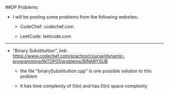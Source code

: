 ##DP Problems

* I will be posting some problems from the following websites: 

    - CodeChef: codechef.com  

    - LeetCode: leetcode.com  

---

* "Binary Substituition", link: https://www.codechef.com/practice/course/dynamic-programming/INTDP01/problems/BINARYSUB  

    - the file "binarySubstituition.cpp" is one possible solution to this problem  

    - It has time complexity of O(n) and has O(n) space complexity